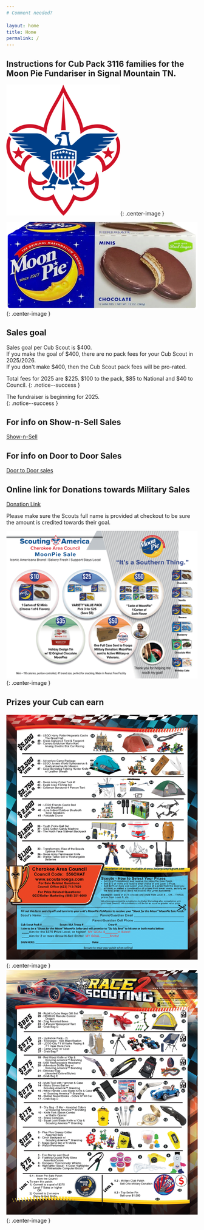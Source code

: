 ```yaml
---
# Comment needed?

layout: home
title: Home
permalink: /
---
```


## Instructions for Cub Pack 3116 families for the Moon Pie Fundariser in Signal Mountain TN.

![Boy Scouts of America logo](/images/bsa-logo-small.png){: .center-image }
<br/>

![Image of moonpie](/images/choc-moon-pie-small.png){: .center-image }

## Sales goal 
Sales goal per Cub Scout is $400.<br/>
If you make the goal of $400, there are no pack fees for your Cub Scout in 2025/2026.<br/>
If you don't make $400, then the Cub Scout pack fees will be pro-rated.

Total fees for 2025 are $225. $100 to the pack, $85 to National and $40 to Council.
{: .notice--success }

The fundraiser is beginning for 2025.<br/>
{: .notice--success }

## For info on Show-n-Sell Sales
[Show-n-Sell](/shownsell)

## For info on Door to Door Sales
[Door to Door sales](/doortodoor)

## Online link for Donations towards Military Sales 
[Donation Link](https://www.paypal.com/donate/?hosted_button_id=TN68TTSEGJGU2)

Please make sure the Scouts full name is provided at checkout to be sure the amount is credited towards their goal.

![Image of moonpie prices](/images/2025+MoonPie+Order+Form-1.png){: .center-image }

## Prizes your Cub can earn

![Image1 of moonpie prizes](/images/2025_Cherokee+Area+TN+prize+flyer-1.png){: .center-image }
<br/>
![Image2 of moonpie prizes](/images/2025_Cherokee+Area+TN+prize+flyer-2.png){: .center-image }

